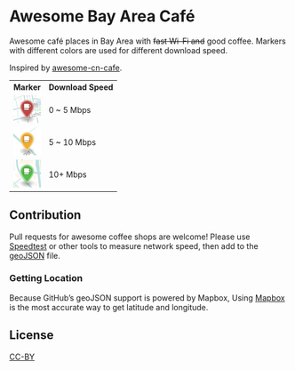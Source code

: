 # Awesome Bay Area Café

Awesome café places in Bay Area with ~~fast Wi-Fi and~~ good coffee. Markers with different colors are used for different download speed.

Inspired by [awesome-cn-cafe](https://github.com/ElaWorkshop/awesome-cn-cafe).

<table>
<tr><th>Marker</th><th>Download Speed</th></tr>
<tr><td><img src="resources/markers/slow.png" width="50" alt="Slow marker"></td><td>0 ~ 5 Mbps</td></tr>
<tr><td><img src="resources/markers/moderate.png" width="50" alt="Moderate marker"></td><td>5 ~ 10 Mbps</td></tr>
<tr><td><img src="resources/markers/fast.png" width="50" alt="Fast marker"></td><td>10+ Mbps</td></tr>
</table>

## Contribution

Pull requests for awesome coffee shops are welcome! Please use [Speedtest](http://speedtest.net) or other tools to measure network speed, then add to the [geoJSON](http://geojson.org/geojson-spec.html) file.

### Getting Location

Because GitHub’s geoJSON support is powered by Mapbox, Using [Mapbox](https://www.mapbox.com/mapbox.js/example/v1.0.0/select-center-form/) is the most accurate way to get latitude and longitude.

## License
[CC-BY](http://creativecommons.org/licenses/by/4.0/)
